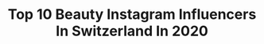 ---
title: Top 10 Beauty Instagram Influencers In Switzerland In 2020
description: >-
  Find top beauty Instagram influencers in Switzerland in 2020. Most popular hashtags: #switzerland #photography #ad #swiss.
platform: Instagram
profiles:
  - username: "massixda"
    fullname: >-
      Massimo
    location: "Switzerland"
    followers: 28936
    engagement: 550
    commentsToLikes: 0.076829
    id: ck6u3kk6tybjm0j71mr7mpp06
    verified: false
    hashtags: "#trowback, #marrakech, #seyu, #switzerland"
  - username: "notanotherbasicbitch__"
    fullname: >-
      FRANZISKA MEULI
    location: "Switzerland"
    followers: 22553
    engagement: 808
    commentsToLikes: 0.057972
    id: ck0vyq7oo59440i19c6n7vt8y
    verified: false
    hashtags: "#teethbleaching, #berlin, #foreheadkisses, #beautyadressesoftheday"
  - username: "dalila.kaci"
    fullname: >-
      D A L I L A
    location: "Switzerland"
    followers: 5442
    engagement: 976
    commentsToLikes: 0.064512
    id: ck0w75ve8bwsx0i19o9tkf9ld
    verified: false
    hashtags: "#springshades, #chanel, #ad, #veromoda"
  - username: "thechicadvocate"
    fullname: >-
      Priscilla Schürch 🖤
    location: "Switzerland"
    followers: 23809
    engagement: 300
    commentsToLikes: 0.147848
    id: ck55oajp27yxh0i11xgvnl6ut
    verified: false
    hashtags: "#dior, #candle, #yankeecandleswitzerland, #couplegoals"
  - username: "kislukasss"
    fullname: >-
      Swiss Lifestyle Blog
    location: "Switzerland"
    followers: 102619
    engagement: 322
    commentsToLikes: 0.047074
    id: ck0w6qacx9sdm0i19h4u172v9
    verified: false
    hashtags: "#eliesaab, #loccitanech, #artfeaturehelp, #artsy"
  - username: "anaisindra"
    fullname: >-
      Anaïs indra
    location: "Switzerland"
    followers: 17319
    engagement: 448
    commentsToLikes: 0.232400
    id: ck5hppilnrraf0i11zqlwvmc6
    verified: false
    hashtags: "#sun, #giuseppezanotti, #shoegiveaway, #instadaily"
  - username: "darkonyyx"
    fullname: >-
      Anavrin
    location: "Switzerland"
    followers: 5777
    engagement: 714
    commentsToLikes: 0.079364
    id: ck5q2yaxyicz20i1179gwn3po
    verified: false
    hashtags: "#ir, #blondhair, #portaitsinspire, #cocacola"
  - username: "raphaela_samine"
    fullname: >-
      RAPHAELA SAMINE
    location: "Switzerland"
    followers: 20319
    engagement: 267
    commentsToLikes: 0.080852
    id: ck0w0sdagfsvh0i197p2yi7m9
    verified: false
    hashtags: "#influencer, #moody, #portraitoftheday, #workout"
  - username: "always_travelynn"
    fullname: >-
      Lynn  ✈️ 🌎
    location: "Switzerland"
    followers: 6544
    engagement: 1648
    commentsToLikes: 0.156424
    id: ck5pvgenqhr500i11wly585dp
    verified: false
    hashtags: "#irelandtravel, #newzealand, #norway2day, #travelgram"
  - username: "quentindecaillet"
    fullname: >-
      Quentin Decaillet Photographer
    location: "Switzerland"
    followers: 23726
    engagement: 298
    commentsToLikes: 0.020998
    id: ck5pydesfvh5p0i119ygd47nm
    verified: false
    hashtags: "#retoucher, #redlipstick, #swissphotographer, #beautymodel"
---
